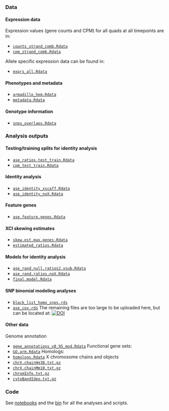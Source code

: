 ### Data

#### Expression data 
Expression values (gene counts and CPM) for all quads at all timepoints are in: 
- [`counts_strand_comb.Rdata`](counts_strand_comb.Rdata)
- [`cpm_strand_comb.Rdata`](cpm_strand_comb.Rdata)

Allele specific expression data can be found in: 
- [`exprs_all.Rdata`](exprs_all.Rdata)

#### Phenotypes and metadata 
- [`armadillo_hem.Rdata`](armadillo_hem.Rdata)
- [`metadata.Rdata`]()

#### Genotype information
- [`snps_overlaps.Rdata`](snps_overlaps.Rdata)


### Analysis outputs
#### Testing/training splits for identity analysis 
- [`ase_ratios.test_train.Rdata`](ase_ratios.test_train.Rdata)
- [`cpm_test_train.Rdata`](cpm_test_train.Rdata)

#### Identity analysis 
- [`ase_identity_xscaff.Rdata`](ase_identity_xscaff.Rdata)
- [`ase_identity_noX.Rdata`](ase_identity_noX.Rdata)

#### Feature genes
- [`ase.feature.genes.Rdata`](ase.feature.genes.Rdata)

#### XCI skewing estimates 
- [`skew.est.max.genes.Rdata`](skew.est.max.genes.Rdata)
- [`estimated_ratios.Rdata`](estimated_ratios.Rdata)

#### Models for identity analysis
- [`ase_rand.null.ratios2.xsub.Rdata`](ase_rand.null.ratios2.xsub.Rdata)
- [`ase_rand.ratios.noX.Rdata`](ase_rand.ratios.noX.Rdata)
- [`final.model.Rdata`](final.model.Rdata)


#### SNP binomial modeling analyses
- [`black_list_homo_snps.rds`](black_list_homo_snps.rds)
- [`ase_cov.rds`](ase_cov.rds)
The remaining files are too large to be uploaded here, but can be located at: 
[![DOI](https://zenodo.org/badge/DOI/10.5281/zenodo.8429576.svg)](https://doi.org/10.5281/zenodo.8429576)

 
#### Other data 
Genome annotation
- [`gene_annotations_v0_95_mod.Rdata`](gene_annotations_v0_95_mod.Rdata)
Functional gene sets:
- [`GO.arm.Rdata`](GO.arm.Rdata)
Homologs: 
- [`homologs.Rdata`](homologs.Rdata)
X chromosome chains and objects
- [`chrX.chainHg38.txt.gz`](chrX.chainHg38.txt.gz)
- [`chrX.chainMm10.txt.gz`](chrX.chainMm10.txt.gz)
- [`chromInfo.txt.gz`](chromInfo.txt.gz)
- [`cytoBandIdeo.txt.gz`](cytoBandIdeo.txt.gz)
  
### Code
See [notebooks](../notebooks/) and the [bin](../notebooks/bin/) for all the analyses and scripts. 
 
